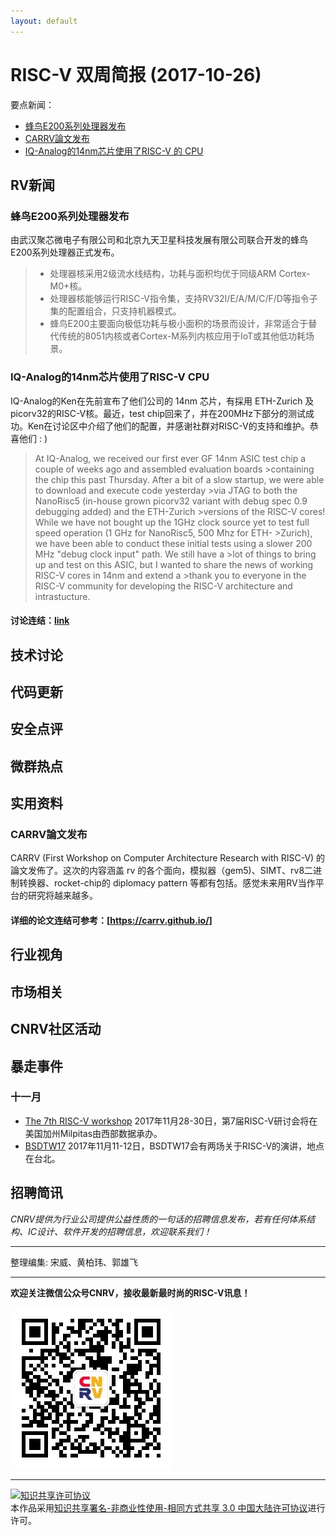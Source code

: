 ```yaml
---
layout: default
---
```


# RISC-V 双周简报 (2017-10-26)

要点新闻：

- [蜂鸟E200系列处理器发布](#蜂鸟e200系列处理器发布)
- [CARRV論文发布](#carrv論文发布)
- [IQ-Analog的14nm芯片使用了RISC-V 的 CPU](iq-analog的14nm芯片使用了risc-vcpu)
## RV新闻

### 蜂鸟E200系列处理器发布

由武汉聚芯微电子有限公司和北京九天卫星科技发展有限公司联合开发的蜂鸟E200系列处理器正式发布。
> - 处理器核采用2级流水线结构，功耗与面积均优于同级ARM Cortex-M0+核。
> - 处理器核能够运行RISC-V指令集，支持RV32I/E/A/M/C/F/D等指令子集的配置组合，只支持机器模式。
> - 蜂鸟E200主要面向极低功耗与极小面积的场景而设计，非常适合于替代传统的8051内核或者Cortex-M系列内核应用于IoT或其他低功耗场景。

### IQ-Analog的14nm芯片使用了RISC-V CPU
IQ-Analog的Ken在先前宣布了他们公司的 14nm 芯片，有採用 ETH-Zurich 及picorv32的RISC-V核。最近，test chip回来了，并在200MHz下部分的测试成功。Ken在讨论区中介绍了他们的配置，并感谢社群对RISC-V的支持和维护。恭喜他们 : )

> At IQ-Analog, we received our first ever GF 14nm ASIC test chip a couple of weeks ago and assembled evaluation boards >containing the chip this past Thursday.  After a bit of a slow startup, we were able to download and execute code yesterday >via JTAG to both the NanoRisc5 (in-house grown picorv32 variant with debug spec 0.9 debugging added) and the ETH-Zurich >versions of the RISC-V cores!
> While we have not bought up the 1GHz clock source yet to test full speed operation (1 GHz for NanoRisc5, 500 Mhz for ETH- >Zurich), we have been able to conduct these initial tests using a slower 200 MHz "debug clock input" path.  We still have a >lot of things to bring up and test on this ASIC, but I wanted to share the news of working RISC-V cores in 14nm and extend a >thank you to everyone in the RISC-V community for developing the RISC-V architecture and intrastucture.

#### 讨论连结：[link](https://groups.google.com/a/groups.riscv.org/d/msgid/hw-dev/59E3AB57.8090601%40gmail.com)

## 技术讨论

## 代码更新

## 安全点评

## 微群热点

## 实用资料

### CARRV論文发布

CARRV (First Workshop on Computer Architecture Research with RISC-V) 的論文发佈了。这次的内容涵盖 rv 的各个面向，模拟器（gem5)、SIMT、rv8二进制转换器、rocket-chip的 diplomacy pattern 等都有包括。感觉未来用RV当作平台的研究将越来越多。

#### 详细的论文连结可参考：[https://carrv.github.io/]


## 行业视角

## 市场相关

## CNRV社区活动

## 暴走事件

### 十一月

+ [The 7th RISC-V workshop](https://www.softconf.com/h/riscv7thwkshp/) 2017年11月28-30日，第7届RISC-V研讨会将在美国加州Milpitas由西部数据承办。
+ [BSDTW17](https://bsdtw.org/) 2017年11月11-12日，BSDTW17会有两场关于RISC-V的演讲，地点在台北。

## 招聘简讯

_CNRV提供为行业公司提供公益性质的一句话的招聘信息发布，若有任何体系结构、IC设计、软件开发的招聘信息，欢迎联系我们！_

----

整理编集: 宋威、黄柏玮、郭雄飞

----

**欢迎关注微信公众号CNRV，接收最新最时尚的RISC-V讯息！**

![CNRV微信公众号](/assets/images/cnrv_qr.png)

----

<a rel="license" href="http://creativecommons.org/licenses/by-nc-sa/3.0/cn/"><img alt="知识共享许可协议" style="border-width:0" src="https://i.creativecommons.org/l/by-nc-sa/3.0/cn/80x15.png" /></a><br />本作品采用<a rel="license" href="http://creativecommons.org/licenses/by-nc-sa/3.0/cn/">知识共享署名-非商业性使用-相同方式共享 3.0 中国大陆许可协议</a>进行许可。
